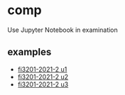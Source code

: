 # comp
Use Jupyter Notebook in examination


## examples
+ [fi3201-2021-2 u1](fi3201-2021-2/u1/questions.ipynb)
+ [fi3201-2021-2 u2](fi3201-2021-2/u2/README.md)
+ [fi3201-2021-2 u3](fi3201-2021-2/u3/README.md)